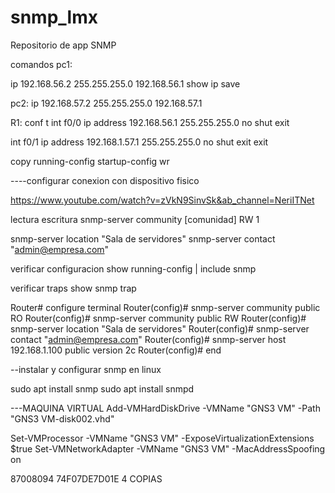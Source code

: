 # snmp_lmx
Repositorio de app SNMP 



comandos
pc1:

ip 192.168.56.2 255.255.255.0 192.168.56.1
show ip
save

pc2:
ip 192.168.57.2 255.255.255.0 192.168.57.1

R1:
conf t
int f0/0
ip address 192.168.56.1 255.255.255.0
no shut
exit

int f0/1
ip address 192.168.1.57.1 255.255.255.0
no shut
exit
exit

copy running-config startup-config
wr


----configurar conexion con dispositivo fisico

https://www.youtube.com/watch?v=zVkN9SinvSk&ab_channel=NeriITNet

lectura escritura
snmp-server community [comunidad] RW 1

snmp-server location "Sala de servidores"
snmp-server contact "admin@empresa.com"

verificar configuracion
show running-config | include snmp

verificar traps
show snmp trap



Router# configure terminal
Router(config)# snmp-server community public RO
Router(config)# snmp-server community public RW
Router(config)# snmp-server location "Sala de servidores"
Router(config)# snmp-server contact "admin@empresa.com"
Router(config)# snmp-server host 192.168.1.100 public version 2c
Router(config)# end


--instalar y configurar snmp en linux

sudo apt install snmp
sudo apt install snmpd



---MAQUINA VIRTUAL
Add-VMHardDiskDrive -VMName "GNS3 VM" -Path "GNS3 VM-disk002.vhd"

Set-VMProcessor -VMName "GNS3 VM" -ExposeVirtualizationExtensions $true
Set-VMNetworkAdapter -VMName "GNS3 VM" -MacAddressSpoofing on


87008094
74F07DE7D01E 4 COPIAS